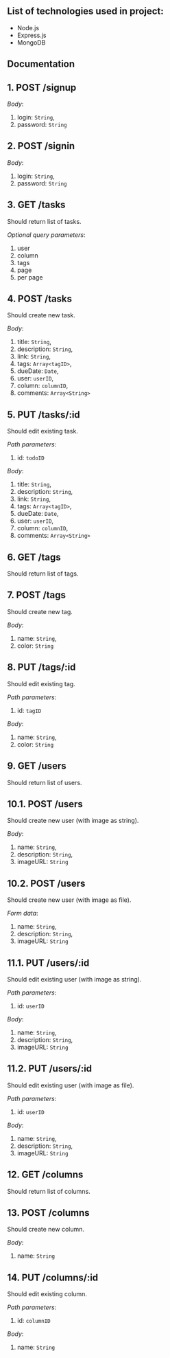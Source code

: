 ## List of technologies used in project:

- Node.js
- Express.js
- MongoDB

## Documentation

## 1. **POST** /signup

_Body_:

1. login: `String`,
2. password: `String`

## 2. **POST** /signin

_Body_:

1. login: `String`,
2. password: `String`

## 3. **GET** /tasks

Should return list of tasks.

_Optional query parameters_:

1. user
2. column
3. tags
4. page
5. per page

## 4. **POST** /tasks

Should create new task.

_Body_:

1. title: `String`,
2. description: `String`,
3. link: `String`,
4. tags: `Array<tagID>`,
5. dueDate: `Date`,
6. user: `userID`,
7. column: `columnID`,
8. comments: `Array<String>`

## 5. **PUT** /tasks/:id

Should edit existing task.

_Path parameters_:

1. id: `todoID`

_Body_:

1. title: `String`,
2. description: `String`,
3. link: `String`,
4. tags: `Array<tagID>`,
5. dueDate: `Date`,
6. user: `userID`,
7. column: `columnID`,
8. comments: `Array<String>`

## 6. **GET** /tags

Should return list of tags.

## 7. **POST** /tags

Should create new tag.

_Body_:

1. name: `String`,
2. color: `String`

## 8. **PUT** /tags/:id

Should edit existing tag.

_Path parameters_:

1. id: `tagID`

_Body_:

1. name: `String`,
2. color: `String`

## 9. **GET** /users

Should return list of users.

## 10.1. **POST** /users

Should create new user (with image as string).

_Body_:

1. name: `String`,
2. description: `String`,
3. imageURL: `String`

## 10.2. **POST** /users

Should create new user (with image as file).

_Form data_:

1. name: `String`,
2. description: `String`,
3. imageURL: `String`

## 11.1. **PUT** /users/:id

Should edit existing user (with image as string).

_Path parameters_:

1. id: `userID`

_Body_:

1. name: `String`,
2. description: `String`,
3. imageURL: `String`

## 11.2. **PUT** /users/:id

Should edit existing user (with image as file).

_Path parameters_:

1. id: `userID`

_Body_:

1. name: `String`,
2. description: `String`,
3. imageURL: `String`

## 12. **GET** /columns

Should return list of columns.

## 13. **POST** /columns

Should create new column.

_Body_:

1. name: `String`

## 14. **PUT** /columns/:id

Should edit existing column.

_Path parameters_:

1. id: `columnID`

_Body_:

1. name: `String`

